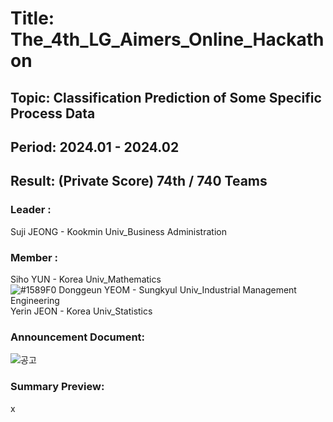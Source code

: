 # Title: The_4th_LG_Aimers_Online_Hackathon<br/>
## Topic: Classification Prediction of Some Specific Process Data<br/>
## Period: 2024.01 - 2024.02 <br/>
## Result: (Private Score) 74th / 740 Teams <br/>

### Leader : <br/>
Suji JEONG - Kookmin Univ_Business Administration<br/>
### Member : <br/>
Siho YUN - Korea Univ_Mathematics<br/>
![#1589F0](https://placehold.co/15x15/1589F0/1589F0.png) Donggeun YEOM - Sungkyul Univ_Industrial Management Engineering <br/>
Yerin JEON - Korea Univ_Statistics<br/>
### Announcement Document:<br/>
![공고](https://github.com/user-attachments/assets/5c48a69e-e84a-43df-a5a4-28a9688495d4)


### Summary Preview:<br/>
x


